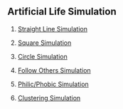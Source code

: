 ## Artificial Life Simulation

1. <a href="atob/index.html">Straight Line Simulation</a>

2. <a href="insquare/index.html">Square Simulation</a>

3. <a href="incircle/index.html">Circle Simulation</a>

4. <a href="followother/index.html">Follow Others Simulation</a>

5. <a href="phobicphillic/index.html">Philic/Phobic Simulation</a>

6. <a href="clustering/index.html">Clustering Simulation</a>
